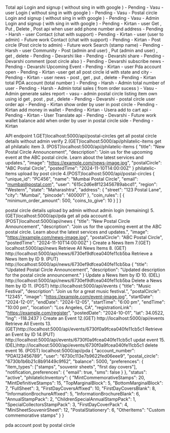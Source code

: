 Total api
Login and signup ( without sing in with google ) - Pending - Vasu - user
Login ( without sing in with google ) - Pending - Vasu - Postal circle
Login and signup ( without sing in with google ) - Pending - Vasu - Admin
Login and signup ( with sing in with google ) - Pending - Kirtan - user
Get , Put , Delete  , Post  api when user add phone number and address - Pending - Harsh - user
Contact (chat with support) - Pending - Kirtan - user (user to admin) - Future work 
Contact (chat with support) - Pending - Kirtan - Post circle (Post circle to admin) - Future work
Search (stamp name) - Pending - Harsh - user
Community - Post (admin and user) , Put (admin and user) , get , delete - Pending - Devarshi 
like - Pending - Devarshi 
share - Pending - Devarshi 
comment (post circle also ) - Pending - Devarshi 
subscribe news - Pending  - Devarshi
Upcoming Event - Pending - Kirtan - user
Pda account open - Pending - Kirtan -user 
get all post circle id with state and city - Pending - Kirtan - user
news - post , get , put , delete - Pending - Kirtan 
total PDA account (total number ) - Pending - Harsh - Admin
total number of user - Pending - Harsh - Admin
total sales ( from order sucess ) - Vasu - Admin
generate sales report - vasu - admin
postal circle listing item own using id get , post , put , delete  - Pending - Devarshi - postal circle
user order api - Pending - Kirtan
show order by user in post circle  - Pending - Kirtan
add money in wallet - Pending - Kirtan - Usera
add to cart api - Pending - Kirtan - User
Translate api - Pending - Devarshi - Future work
wallet balance add when order by user in postal circle side - Pending - Kirtan





API endpoint 
1.GET)localhost:5000/api/postal-circles
 get all postal circle details without admin verify
2.(GET)localhost:5000/api/philatelic-items
get  all philatalic item 
3. (POST)localhost:5000/api/philatelic-items
{
  "title": "New Postal Circle Announcement",
  "description": "Join us for the upcoming event at the ABC postal circle. Learn about the latest services and updates.",
  "image": "https://example.com/news-image.jpg",
  "postalCircle": "ABC Postal Circle",
  "postedTime": "2024-11-10T14:00:00Z"
}
philatelic-items upload by post circle
4.(POST)localhost:5000/api/postal-circles
{
  "unique_id": "PC456",
  "name": "Mumbai Postal Circle",
  "email": "mumbai@postal.com",
  "user": "615c2d6e8f123456789abcd1",
  "region": "Western",
  "state": "Maharashtra",
  "address": {
    "street": "123 Postal Lane",
    "city": "Mumbai",
    "pincode": "400001"
  },
  "coin_rules": [
    {
      "minimum_order_amount": 500,
      "coins_to_give": 10
    }
  ]
}

postal circle details upload by admin without admin login (remaining)
5.(GET)localhost:5000/api/pda
get all pda account
6.(POST)localhost:5000/api/news
{
  "title": "New Postal Circle Announcement",
  "description": "Join us for the upcoming event at the ABC postal circle. Learn about the latest services and updates.",
  "image": "https://example.com/news-image.jpg",
  "postalCircle": "ABC Postal Circle",
  "postedTime": "2024-11-10T14:00:00Z"
}
Create a News Item
7.(GET) localhost:5000/api/news
Retrieve All News Items
8. (GET) http://localhost:5000/api/news/6730ef9dfcea040fe11cb5ba
Retrieve a News Item by ID
9. (PUT) http://localhost:5000/api/news/6730ef9dfcea040fe11cb5ba
{
  "title": "Updated Postal Circle Announcement",
  "description": "Updated description for the postal circle announcement."
}
Update a News Item by ID
10. (DEL) http://localhost:5000/api/news/6730ef9dfcea040fe11cb5ba
Delete a News Item by ID
11. (POST) http://localhost:5000/api/events
{
  "title": "Music Festival",
  "description": "Join us for a great music festival.",
  "postalCircle": "12345",
  "image": "https://example.com/event-image.jpg",
  "startDate": "2024-12-01",
  "endDate": "2024-12-05",
  "startTime": "6:00 pm",
  "endTime": "10:00 pm",
  "location": "Los Angeles, CA",
  "registrationLink": "https://example.com/register",
  "postedDate": "2024-10-01",
  "lat": 34.0522,
  "lng": -118.2437
}
Create an Event
12.(GET) http://localhost:5000/api/events
Retrieve All Events
13.(GET)http://localhost:5000/api/events/6730f0a9fcea040fe11cb5c1
Retrieve an Event by ID
14.(PUT) http://localhost:5000/api/events/6730f0a9fcea040fe11cb5c1
updat event
15. (DEL)http://localhost:5000/api/events/6730f0a9fcea040fe11cb5c1
delete event
16. (POST) localhost:5000/api/pda
{
  "account_number": "PDA123456789",
  "user": "6730c113e7b9622fed06eee9", 
  "postal_circle": "6730b1b6b21c8b91449c9f62", 
  "balance": 5000,
  "preferences": {
    "item_types": ["stamps", "souvenir sheets", "first day covers"],
    "notification_preferences": {
      "email": true,
      "sms": false
    }
  },
  "status": "active",
  "philatelicInventory": {
    "MintCommemorativeStamps": 20,
    "MintDefinitiveStamps": 15,
    "TopMarginalBlock": 5,
    "BottomMarginalBlock": 7,
    "FullSheet": 3,
    "FirstDayCoversAffixed": 10,
    "FirstDayCoversBlank": 8,
    "InformationBrochureAffixed": 5,
    "InformationBrochureBlank": 6,
    "AnnualStampPack": 2,
    "ChildrenSpecialAnnualStampPack": 1,
    "SpecialCollectorsStampPack": 3,
    "FirstDayCoverPack": 4,
    "MiniSheetSouvenirSheet": 12,
    "PostalStationery": 6,
    "OtherItems": "Custom commemorative stamps"
  }
}

pda account post by postal circle





